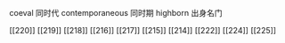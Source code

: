 




coeval 同时代
contemporaneous 同时期
highborn 出身名门

[[220]]
[[219]]
[[218]]
[[216]]
[[217]]
[[215]]
[[214]]
[[222]]
[[224]]
[[225]]